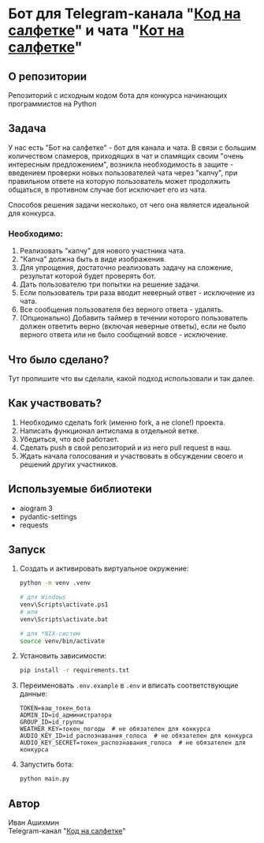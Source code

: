 # Бот для Telegram-канала "[Код на салфетке](https://t.me/press_any_button)" и чата "[Кот на салфетке](https://t.me/pressanybutton_chat)"

## О репозитории
Репозиторий с исходным кодом бота для конкурса начинающих программистов на Python

## Задача
У нас есть "Бот на салфетке" - бот для канала и чата. В связи с большим количеством спамеров, приходящих в чат и
спамящих своим "очень интересным предложением", возникла необходимость в защите - введением проверки новых пользователей
чата через "капчу", при правильном ответе на которую пользователь может продолжить общаться, в противном случае бот
исключает его из чата.

Способов решения задачи несколько, от чего она является идеальной для конкурса.

### Необходимо:
1. Реализовать "капчу" для нового участника чата.
2. "Капча" должна быть в виде изображения.
3. Для упрощения, достаточно реализовать задачу на сложение, результат которой будет проверять бот.
4. Дать пользователю три попытки на решение задачи.
5. Если пользователь три раза вводит неверный ответ - исключение из чата.
6. Все сообщения пользователя без верного ответа - удалять.
7. (Опционально) Добавить таймер в течении которого пользователь должен ответить верно (включая неверные ответы), если
   не было верного ответа или не было сообщений вовсе - исключение.

## Что было сделано?
Тут пропишите что вы сделали, какой подход использовали и так далее.

## Как участвовать?
1. Необходимо сделать fork (именно fork, а не clone!) проекта. 
2. Написать функционал антиспама в отдельной ветке.
3. Убедиться, что всё работает.
4. Сделать push в свой репозиторий и из него pull request в наш.
5. Ждать начала голосования и участвовать в обсуждении своего и решений других участников.

## Используемые библиотеки
- aiogram 3
- pydantic-settings
- requests

## Запуск
1. Создать и активировать виртуальное окружение:
   ```bash
   python -m venv .venv

   # для Windows
   venv\Scripts\activate.ps1
   # или 
   venv\Scripts\activate.bat

   # для *NIX-систем
   source venv/bin/activate
   ```
2. Установить зависимости:
   ```bash
   pip install -r requirements.txt
   ```
3. Переименовать `.env.example` в `.env` и вписать соответствующие данные:
   ```
   TOKEN=ваш_токен_бота
   ADMIN_ID=id_администратора
   GROUP_ID=id_группы
   WEATHER_KEY=токен_погоды  # не обязателен для конкурса
   AUDIO_KEY_ID=id_распознавания_голоса  # не обязателен для конкурса
   AUDIO_KEY_SECRET=токен_распознавания_голоса  # не обязателен для конкурса
   ```
4. Запустить бота:
   ```bash
   python main.py
   ```
   
## Автор
Иван Ашихмин  
Telegram-канал "[Код на салфетке](https://t.me/press_any_button)"